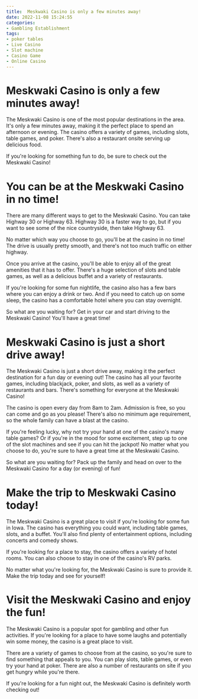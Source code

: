 ```yaml
---
title:  Meskwaki Casino is only a few minutes away!
date: 2022-11-08 15:24:55
categories:
- Gambling Establishment
tags:
- poker tables
- Live Casino
- Slot machine
- Casino Game
- Online Casino
---
```



#   Meskwaki Casino is only a few minutes away!

The Meskwaki Casino is one of the most popular destinations in the area. It's only a few minutes away, making it the perfect place to spend an afternoon or evening. The casino offers a variety of games, including slots, table games, and poker. There's also a restaurant onsite serving up delicious food.

If you're looking for something fun to do, be sure to check out the Meskwaki Casino!

#  You can be at the Meskwaki Casino in no time!

There are many different ways to get to the Meskwaki Casino. You can take Highway 30 or Highway 63. Highway 30 is a faster way to go, but if you want to see some of the nice countryside, then take Highway 63.

No matter which way you choose to go, you'll be at the casino in no time! The drive is usually pretty smooth, and there's not too much traffic on either highway.

Once you arrive at the casino, you'll be able to enjoy all of the great amenities that it has to offer. There's a huge selection of slots and table games, as well as a delicious buffet and a variety of restaurants.

If you're looking for some fun nightlife, the casino also has a few bars where you can enjoy a drink or two. And if you need to catch up on some sleep, the casino has a comfortable hotel where you can stay overnight.

So what are you waiting for? Get in your car and start driving to the Meskwaki Casino! You'll have a great time!

#  Meskwaki Casino is just a short drive away!

The Meskwaki Casino is just a short drive away, making it the perfect destination for a fun day or evening out! The casino has all your favorite games, including blackjack, poker, and slots, as well as a variety of restaurants and bars. There's something for everyone at the Meskwaki Casino!

The casino is open every day from 8am to 2am. Admission is free, so you can come and go as you please! There's also no minimum age requirement, so the whole family can have a blast at the casino.

If you're feeling lucky, why not try your hand at one of the casino's many table games? Or if you're in the mood for some excitement, step up to one of the slot machines and see if you can hit the jackpot! No matter what you choose to do, you're sure to have a great time at the Meskwaki Casino.

So what are you waiting for? Pack up the family and head on over to the Meskwaki Casino for a day (or evening) of fun!

#  Make the trip to Meskwaki Casino today!

The Meskwaki Casino is a great place to visit if you're looking for some fun in Iowa. The casino has everything you could want, including table games, slots, and a buffet. You'll also find plenty of entertainment options, including concerts and comedy shows.

If you're looking for a place to stay, the casino offers a variety of hotel rooms. You can also choose to stay in one of the casino's RV parks.

No matter what you're looking for, the Meskwaki Casino is sure to provide it. Make the trip today and see for yourself!

#  Visit the Meskwaki Casino and enjoy the fun!

The Meskwaki Casino is a popular spot for gambling and other fun activities. If you're looking for a place to have some laughs and potentially win some money, the casino is a great place to visit.

There are a variety of games to choose from at the casino, so you're sure to find something that appeals to you. You can play slots, table games, or even try your hand at poker. There are also a number of restaurants on site if you get hungry while you're there.

If you're looking for a fun night out, the Meskwaki Casino is definitely worth checking out!